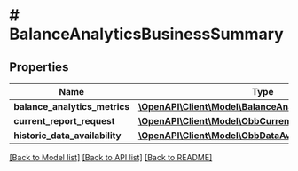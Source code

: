 # # BalanceAnalyticsBusinessSummary

## Properties

Name | Type | Description | Notes
------------ | ------------- | ------------- | -------------
**balance_analytics_metrics** | [**\OpenAPI\Client\Model\BalanceAnalyticsMetrics**](BalanceAnalyticsMetrics.md) |  | [optional]
**current_report_request** | [**\OpenAPI\Client\Model\ObbCurrentReportRequestDetails**](ObbCurrentReportRequestDetails.md) |  | [optional]
**historic_data_availability** | [**\OpenAPI\Client\Model\ObbDataAvailability**](ObbDataAvailability.md) |  | [optional]

[[Back to Model list]](../../README.md#models) [[Back to API list]](../../README.md#endpoints) [[Back to README]](../../README.md)
